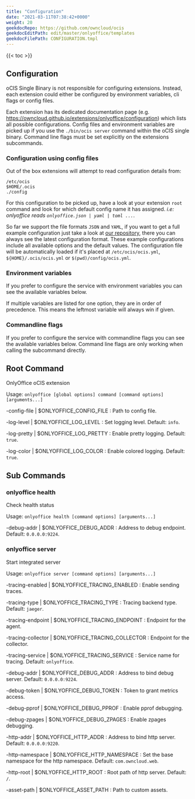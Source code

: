 ```yaml
---
title: "Configuration"
date: "2021-03-11T07:38:42+0000"
weight: 20
geekdocRepo: https://github.com/owncloud/ocis
geekdocEditPath: edit/master/onlyoffice/templates
geekdocFilePath: CONFIGURATION.tmpl
---
```


{{< toc >}}

## Configuration

oCIS Single Binary is not responsible for configuring extensions. Instead, each extension could either be configured by environment variables, cli flags or config files.

Each extension has its dedicated documentation page (e.g. https://owncloud.github.io/extensions/onlyoffice/configuration) which lists all possible configurations. Config files and environment variables are picked up if you use the `./bin/ocis server` command within the oCIS single binary. Command line flags must be set explicitly on the extensions subcommands.

### Configuration using config files

Out of the box extensions will attempt to read configuration details from:

```console
/etc/ocis
$HOME/.ocis
./config
```

For this configuration to be picked up, have a look at your extension `root` command and look for which default config name it has assigned. *i.e: onlyoffice reads `onlyoffice.json | yaml | toml ...`*.

So far we support the file formats `JSON` and `YAML`, if you want to get a full example configuration just take a look at [our repository](https://github.com/owncloud/ocis/tree/master/onlyoffice/config), there you can always see the latest configuration format. These example configurations include all available options and the default values. The configuration file will be automatically loaded if it's placed at `/etc/ocis/ocis.yml`, `${HOME}/.ocis/ocis.yml` or `$(pwd)/config/ocis.yml`.

### Environment variables

If you prefer to configure the service with environment variables you can see the available variables below.

If multiple variables are listed for one option, they are in order of precedence. This means the leftmost variable will always win if given.

### Commandline flags

If you prefer to configure the service with commandline flags you can see the available variables below. Command line flags are only working when calling the subcommand directly.

## Root Command

OnlyOffice oCIS extension

Usage: `onlyoffice [global options] command [command options] [arguments...]`

-config-file |  $ONLYOFFICE_CONFIG_FILE
: Path to config file.

-log-level |  $ONLYOFFICE_LOG_LEVEL
: Set logging level. Default: `info`.

-log-pretty |  $ONLYOFFICE_LOG_PRETTY
: Enable pretty logging. Default: `true`.

-log-color |  $ONLYOFFICE_LOG_COLOR
: Enable colored logging. Default: `true`.

## Sub Commands

### onlyoffice health

Check health status

Usage: `onlyoffice health [command options] [arguments...]`

-debug-addr |  $ONLYOFFICE_DEBUG_ADDR
: Address to debug endpoint. Default: `0.0.0.0:9224`.

### onlyoffice server

Start integrated server

Usage: `onlyoffice server [command options] [arguments...]`

-tracing-enabled |  $ONLYOFFICE_TRACING_ENABLED
: Enable sending traces.

-tracing-type |  $ONLYOFFICE_TRACING_TYPE
: Tracing backend type. Default: `jaeger`.

-tracing-endpoint |  $ONLYOFFICE_TRACING_ENDPOINT
: Endpoint for the agent.

-tracing-collector |  $ONLYOFFICE_TRACING_COLLECTOR
: Endpoint for the collector.

-tracing-service |  $ONLYOFFICE_TRACING_SERVICE
: Service name for tracing. Default: `onlyoffice`.

-debug-addr |  $ONLYOFFICE_DEBUG_ADDR
: Address to bind debug server. Default: `0.0.0.0:9224`.

-debug-token |  $ONLYOFFICE_DEBUG_TOKEN
: Token to grant metrics access.

-debug-pprof |  $ONLYOFFICE_DEBUG_PPROF
: Enable pprof debugging.

-debug-zpages |  $ONLYOFFICE_DEBUG_ZPAGES
: Enable zpages debugging.

-http-addr |  $ONLYOFFICE_HTTP_ADDR
: Address to bind http server. Default: `0.0.0.0:9220`.

-http-namespace |  $ONLYOFFICE_HTTP_NAMESPACE
: Set the base namespace for the http namespace. Default: `com.owncloud.web`.

-http-root |  $ONLYOFFICE_HTTP_ROOT
: Root path of http server. Default: `/`.

-asset-path |  $ONLYOFFICE_ASSET_PATH
: Path to custom assets.

